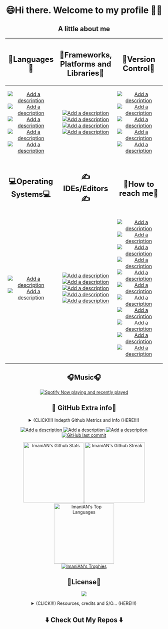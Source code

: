 <h1 align="center"> <!--- Level 2 Heading to align contents -->
  😄Hi there. Welcome to my profile 🤗👋
</h1>

<h2 align="center">A little about me</h2> <!--- Level 2 Heading to align contents -->
<table> <!--- Table Grid format for readability -->
  <thead>
    <tr>
      <th>
        <h2 align="center">🧠Languages🧠</h2> <!--- Level 2 Heading to align contents -->
      </th>
      <th>
        <h2 align="center">🥋Frameworks, Platforms and Libraries🥋</h2> <!--- Level 2 Heading to align contents -->
      </th>
      <th>
        <h2 align="center">🧙Version Control🧙 </h2> <!--- Level 2 Heading to align contents -->
      </th>
    </tr>
  </thead>
  <tbody>
    <tr>
      <td> <!--- Contents for "🧠Languages🧠" -->
        <p align="center"> <!--- P tag to align contents -->
          <a href="https://www.microsoft.com/en-us/sql-server/sql-server-downloads">
            <img src="https://img.shields.io/badge/Microsoft%20SQL%20Sever-CC2927?style=for-the-badge&logo=microsoft%20sql%20server&logoColor=white" alt="Add a description" title= "Click on the link and check out the URL">
          </a>
          <a href="https://www.javascript.com/">
            <img src="https://img.shields.io/badge/javascript-%23323330.svg?style=for-the-badge&logo=javascript&logoColor=%23F7DF1E" alt="Add a description" title= "Click on the link and check out the URL">
          </a>
          <a href="https://www.postgresql.org/">
            <img src="https://img.shields.io/badge/postgres-%23316192.svg?style=for-the-badge&logo=postgresql&logoColor=white" alt="Add a description" title= "Click on the link and check out the URL">
          </a>
          <a href="https://www.python.org/">
            <img src="https://img.shields.io/badge/python-3670A0?style=for-the-badge&logo=python&logoColor=ffdd54" alt="Add a description" title= "Click on the link and check out the URL">
          </a>
          <a href="https://docs.microsoft.com/en-us/dotnet/csharp/">
            <img src="https://img.shields.io/badge/c%23-%23239120.svg?style=for-the-badge&logo=c-sharp&logoColor=white" alt="Add a description" title= "Click on the link and check out the URL">
          </a>
        </p>
      </td>
      <td> <!--- Contents for "🥋Frameworks, Platforms and Libraries🥋" -->
        <p align="center"> <!--- P tag to align contents -->
          <a href="https://tailwindcss.com/">
            <img src="https://img.shields.io/badge/tailwind-%2338B2AC.svg?style=for-the-badge&logo=tailwind-css&logoColor=white" alt="Add a description" title= "Click on the link and check out the URL">
          </a>
          <a href="https://nodejs.org/">
            <img src="https://img.shields.io/badge/node.js-6DA55F?style=for-the-badge&logo=node.js&logoColor=white" alt="Add a description" title= "Click on the link and check out the URL">
          </a>
          <a href="https://dotnet.microsoft.com/en-us/">
            <img src="https://img.shields.io/badge/.NET-5C2D91?style=for-the-badge&logo=.net&logoColor=white" alt="Add a description" title= "Click on the link and check out the URL">
          </a>
          <a href="https://svelte.dev/">
            <img src="https://img.shields.io/badge/svelte-%23f1413d.svg?style=for-the-badge&logo=svelte&logoColor=white" alt="Add a description" title= "Click on the link and check out the URL">
          </a>
        </p>
      </td>
<td> <!--- Contents for "🧙Version Control🧙" -->
        <p align="center"> <!--- P tag to align contents -->
          <a href="https://github.com/features/actions">
            <img src="https://img.shields.io/badge/github%20actions-%232671E5.svg?style=for-the-badge&logo=githubactions&logoColor=white" alt="Add a description" title= "Click on the link and check out the URL">
          </a>
          <a href="https://about.gitlab.com/">
            <img src="https://img.shields.io/badge/GitLab%20CI-%23181717.svg?style=for-the-badge&logo=gitlab&logoColor=white" alt="Add a description" title= "Click on the link and check out the URL">
          </a>
          <a href="https://about.gitlab.com/">
            <img src="https://img.shields.io/badge/gitlab-%23181717.svg?style=for-the-badge&logo=gitlab&logoColor=white" alt="Add a description" title= "Click on the link and check out the URL">
          </a>
          <a href="https://github.com/ImaniAN">
            <img src="https://img.shields.io/badge/github-%23121011.svg?style=for-the-badge&logo=github&logoColor=white" alt="Add a description" title= "Click on the link and check out the URL">
          </a>
          <a href="https://git-scm.com/">
            <img src="https://img.shields.io/badge/git-%23F05033.svg?style=for-the-badge&logo=git&logoColor=white" alt="Add a description" title= "Click on the link and check out the URL">
          </a>
        </p>
      </td>
    </tr>
    <tr>
      <td>
        <h2 align="center">💻Operating Systems💻</h2> <!--- Level 2 Heading to align contents -->
      </td>
      <td>
        <h2 align="center">✍IDEs/Editors✍</h2> <!--- Level 2 Heading to align contents -->
      </td>
      <td>
        <h2 align="center">📲How to reach me📲</h2> <!--- Level 2 Heading to align contents -->
      </td>
    </tr>
    <tr>
          <td> <!--- Contents for "💻Operating System💻" -->
        <p align="center"> <!--- P tag to align contents -->
         <a href="https://www.microsoft.com/en-za/windows">
          <img src="https://img.shields.io/badge/Windows%20Server%202022-0078D6?style=for-the-badge&logo=windows&logoColor=white" alt="Add a description" title= "Click on the link and check out the URL">
        <a href="https://www.nginx.com/">
          <img src="https://img.shields.io/badge/nginx-%23009639.svg?style=for-the-badge&logo=nginx&logoColor=white" alt="Add a description" title= "Click on the link and check out the URL">
        </p>
      </td>
      <td> <!--- Contents for "✍IDEs/Editors✍" -->
        <p align="center"> <!--- P tag to align contents -->
          <a href="https://code.visualstudio.com/">
            <img src="https://img.shields.io/badge/Visual%20Studio%20Code-0078d7.svg?style=for-the-badge&logo=visual-studio-code&logoColor=white" alt="Add a description" title= "Click on the link and check out the URL">
          </a>
          <a href="https://visualstudio.microsoft.com/">
            <img src="https://img.shields.io/badge/Visual%20Studio-5C2D91.svg?style=for-the-badge&logo=visual-studio&logoColor=white" alt="Add a description" title= "Click on the link and check out the URL">
          </a>
          <a href="https://www.jetbrains.com/pycharm/">
            <img src="https://img.shields.io/badge/pycharm-143?style=for-the-badge&logo=pycharm&logoColor=black&color=black&labelColor=green" alt= "Add a description" title= "Click on the link and check out the URL">
          </a>
          <a href="https://www.postman.com/">
            <img src="https://img.shields.io/badge/Postman-FF6C37?style=for-the-badge&logo=postman&logoColor=white" alt="Add a description" title= "Click on the link and check out the URL">
          </a>
          <a href="https://jupyter.org/">
            <img src="https://img.shields.io/badge/jupyter-%23FA0F00.svg?style=for-the-badge&logo=jupyter&logoColor=white" alt="Add a description" title= "Click on the link and check out the URL">
          </a>
        </p>
      </td>
            <td> <!--- Contents for "🙏Sponsor Me🙏" -->
        <p align="center"> <!--- P tag to align contents -->
          </a>
          <a href="mailto:imani.niyigena@outlook.com">
            <img src="https://img.shields.io/badge/Microsoft_Outlook-0078D4?style=for-the-badge&logo=microsoft-outlook&logoColor=white" alt="Add a description" title= "Click on the link and check out the URL">
          </a>
          <a href="https://github.com/ImaniAN">
            <img src="https://img.shields.io/github/followers/ImaniAN?label=ImaniAN&logo=GitHub&style=for-the-badge" alt="Add a description" title= "Click on the link and check out the URL">
          </a>
          <a href="https://linktr.ee/imaniniyigena">
            <img src="https://img.shields.io/badge/linktr.ee-1de9b6?style=for-the-badge&logo=linktree&logoColor=white" alt="Add a description" title= "Click on the link and check out the URL">
          </a>
          <a href="https://www.linkedin.com/in/imani-niyigena-04ab47136/">
            <img src="https://img.shields.io/badge/linkedin-%230077B5.svg?style=for-the-badge&logo=linkedin&logoColor=white" alt="Add a description" title= "Click on the link and check out the URL">
          </a>
          <a href="mailto:imanix8@gmail.com">
            <img src="https://img.shields.io/badge/Gmail-D14836?style=for-the-badge&logo=gmail&logoColor=white" alt="Add a description" title= "Click on the link and check out the URL">
          </a>
        <a href="https://www.buymeacoffee.com/KingIAN">
          <img src="https://img.shields.io/badge/Buy%20Me%20a%20Coffee-ffdd00?style=for-the-badge&logo=buy-me-a-coffee&logoColor=black" alt="Add a description" title= "Click on the link and check out the URL">
        </a>
        <a href="https://www.blockchain.com/explorer/addresses/eth/0x0fE164Fa8e566908aa873a0610170d49804bC123">
          <img src="https://img.shields.io/badge/Ethereum-3C3C3D?style=for-the-badge&logo=Ethereum&logoColor=white" alt="Add a description" title= "Click on the link and check out the URL">
        </a>
        <a href="https://blockchair.com/litecoin/address/MKgSAbMUhrjbKVzak9KHJ6HvBD75rHd4oZ">
          <img src="https://img.shields.io/badge/Litecoin-A6A9AA?style=for-the-badge&logo=Litecoin&logoColor=white" alt="Add a description" title= "Click on the link and check out the URL">
        </a>
        <a href="https://www.blockchain.com/explorer/addresses/btc/3GJ2JR5m8iTGr6XufSJ7cRhv5iotfydSs4">
          <img src="https://img.shields.io/badge/Bitcoin-000?style=for-the-badge&logo=bitcoin&logoColor=white" alt="Add a description" title= "Click on the link and check out the URL">
        </a>
        <a href="https://www.paypal.me/ImaniNiyigena">
          <img src="https://img.shields.io/badge/PayPal-00457C?style=for-the-badge&logo=paypal&logoColor=white" alt="Add a description" title= "Click on the link and check out the URL">
        </a>
        <a href="https://xrpscan.com/account/rsRy14FvipgqudiGmptJBhr1RtpsgfzKMM">
          <img src="https://img.shields.io/badge/Xrp-black?style=for-the-badge&logo=xrp&logoColor=white" alt="Add a description" title= "Click on the link and check out the URL">
        </a>
      </p>
      </td>
    </tr>
  </tbody>
</table>

<h2 align="center">🎧Music🎧</h2> <!--- Level 2 Heading to align contents -->

<p align="center"> <!--- P tag to align contents -->
  <a href="https://open.spotify.com/user/3le8v925s45h586cyv9dfpdlt" align="center"> <!--- Spotify currently playing and last played with link to Spotify Account -->
    <img src="https://spotify-github-profile.vercel.app/api/view?uid=3le8v925s45h586cyv9dfpdlt&cover_image=true&theme=default&bar_color_cover=true" align="center" alt="Spotify Now playing and recently played" title= "Click on the link and check out the URL">
  </a><!--- Spotify currently playing and last played with link to Spotify Account -->
</p>

<h2 align="center">🤝 GitHub Extra info🤝</h2> <!--- Level 2 Heading to align contents -->
<details align="center">
  <summary>
  (CLICK!!!) Indepth Github Metrics and Info (HERE!!!)
  </summary>
  <ol>
    <a href="https://github.com/ImaniAN">
    <img src="https://api.star-history.com/svg?repos=ImaniAN/ImaniAN&type=Date" alt="Add a description" title= "Click on the link and check out the URL">
  </a>
    <p align="center">
<img src="https://metrics.lecoq.io/ImaniAN?template=classic&base.indepth=true&base.hireable=true&isocalendar=1&languages=1&achievements=1&base=header%2C%20activity%2C%20community%2C%20repositories%2C%20metadata&base.indepth=true&base.hireable=true&base.skip=false&isocalendar=false&isocalendar.duration=full-year&languages=false&languages.ignored=HTML%2C%20CSS%2C%20M4%2C%20C%2C%20C%2B%2B%2C%20PHP%2C%20Makefile%2C%20Roff%2C%20CMake%2C%20Shell&languages.limit=9&languages.threshold=0%25&languages.other=false&languages.colors=github&languages.sections=most-used&languages.indepth=false&languages.analysis.timeout=15&languages.analysis.timeout.repositories=7.5&languages.categories=markup%2C%20programming&languages.recent.categories=markup%2C%20programming&languages.recent.load=300&languages.recent.days=14&achievements=false&achievements.threshold=X&achievements.secrets=true&achievements.display=detailed&achievements.limit=999&config.timezone=Africa%2FJohannesburg" width="90%"></img>
</p>
  </ol>
</details>

<p align="center"> <!--- P tag to align contents -->
  <a href="https://github.com/ImaniAN">
    <img src="https://komarev.com/ghpvc/?username=ImaniAN&&style=for-the-badge" alt="Add a description" title= "Click on the link and check out the URL">
  </a>
  <a href="https://github.com/ImaniAN/ImaniAN/network/members">
    <img src="https://img.shields.io/github/forks/ImaniAN/ImaniAN?style=for-the-badge&color=1D70B8&logo=GitHub&logoColor=FFFFFF&label=Repo%20Forks" alt="Add a description" title= "Click on the link and check out the URL">
   </a>
     <a href="https://github.com/ImaniAN/ImaniAN/stargazers">
    <img src="https://img.shields.io/github/stars/ImaniAN/ImaniAN?style=for-the-badge&logo=GitHub&logoColor=FFFFFF&color=1D70B8&label=Repo%20Stargazers" alt="Add a description" title= "Click on the link and check out the URL">
   </a>
  <a href="https://github.com/ImaniAN">
   <img alt="GitHub last commit" src="https://img.shields.io/github/last-commit/ImaniAN/ImaniAN?style=for-the-badge&color=1D70B8&logo=GitHub&logoColor=FFFFFF&label=Last%20Updated" title= "Click on the link and check out the URL">
  </a>
    </p>
  <p align="center"> <!--- P tag to align contents -->
    <a href="https://github.com/ImaniAN">
      <img alt="ImaniAN's Github Stats" title= "Click on the link and check out the URL" src="https://denvercoder1-github-readme-stats.vercel.app/api/?username=ImaniAN&show_icons=true&include_all_commits=true&count_private=true&layout=compact&theme=gotham" height="192px">
    </a>
        <a href="https://github.com/ImaniAN">
      <img alt="ImaniAN's Github Streak" title= "Click on the link and check out the URL" src="https://github-readme-streak-stats.herokuapp.com/?user=ImaniAN&theme=gotham&include_all_commits=true&count_private=true&hide_border=false" height="192px">
    </a>
    <a href="https://github.com/ImaniAN">
    <img alt="ImaniAN's Top Languages" title= "Click on the link and check out the URL" src="https://github-readme-stats.vercel.app/api/top-langs/?username=ImaniAN&hide=html,css,m4,c++,java,php,makefile,roff,cmake,shell&langs_count=9&layout=compact&theme=gotham" height="192px">
    </a>
    <br>
      <a href="https://github.com/ImaniAN">
      <img alt="ImaniAN's Trophies" title= "Click on the link and check out the URL" src="https://github-trophies.vercel.app/?username=ImaniAN&column=6&theme=juicyfresh&no-frame=false&no-bg=true&margin-w=4">
    </a>
</p>
<h2 align="center">🔐License🔐</h2> <!--- Level 2 Heading to align contents -->
<p align="center"> <!--- P tag to align contents -->
  <a href="https://github.com/ImaniAN/ImaniAN/blob/main/LICENSE">
    <img src="https://img.shields.io/github/license/ImaniAN/ImaniAN?style=for-the-badge&color=1D70B8">
  </a>
</p>

<details>
  <summary align="center">
  (CLICK!!!) Resources, credits and S/O... (HERE!!!)
  </summary>
  <ol>
    <li><a href="https://github.com/stars/ImaniAN/lists/readme">My personal list of GitHub ReadMe resources</a></li>
    <li><a href="https://awesome-github-readme-profile.netlify.app/">A Collection of GitHub Profiles with awesome ReadMe by categories</a></li>
    <li><a href="https://arturssmirnovs.github.io/github-profile-readme-generator/">GitHub Profile ReadMe Generator by arturssmirnovs</a></li>
    <li><a href="https://github.com/abhisheknaiidu/abhisheknaiidu">A GitHub Profile - abhisheknaiidu </a></li>
    <li><a href="https://github.com/DenverCoder1/DenverCoder1">A GitHub Profile - DenverCoder1</a></li>
    <li><a href="https://github.com/liununu/liununu">A GitHub Profile - liununu</a></li>
    <li><a href="https://github.com/Ileriayo/markdown-badges">Markdown Badges by Ileriayo</a></li>
    <li><a href="https://github.com/lowlighter/metrics">GitHub Account/Repo Metric by lowlighter</a></li>
    <li><a href="https://github.com/matiassingers/awesome-readme">Awesome ReadMe's by matiassingers</a></li>
    <li><a href="https://github.com/dec0dOS/amazing-github-template#acknowledgements">Awesome ReadMe acknowledgements by dec0dOS</a></li>
    <li><a href="https://github.com/dec0dOS/amazing-github-template">Awesome ReadMe's by dec0dOS</a></li>
    <li><a href="https://github.com/abhisheknaiidu/awesome-github-profile-readme">Awesome ReadMe's by abhisheknaiidu</a></li>
    <li><a href="https://spotify-github-profile.vercel.app/api/login">Spotify GitHub Profile Connecter (The one I used) </a></li>
    <li><a href="https://github.com/kittinan/spotify-github-profile">Spotify GitHub Profile Connecter by kittinan</a></li>
    <li><a href="https://rahuldkjain.github.io/gh-profile-readme-generator/">GitHub Profile ReadMe Generator by rahuldkjain</a></li>
    <li><a href="https://github.com/anuraghazra/github-readme-stats">GitHub Stats by anuraghazra</a></li>
    <li><a href="https://github.com/arturssmirnovs/github-profile-views-counter">Github Profile Views Counter by arturssmirnovs</a></li>
    <li><a href="https://github.com/ryo-ma/github-profile-trophy">Github Profile Trophies by ryo-ma</a></li>
    <li><a href="https://github.com/DenverCoder1/github-readme-streak-stats">Github ReadMe Streak Stats by DenverCoder1</a></li>
    <li><a href="https://github.com/Ashutosh00710/github-readme-activity-graph">Github Readme Activity Graph Ashutosh00710</a></li>
    <li><a href="https://star-history.com/#ImaniAN/ImaniAN&Date">Star History for GitHub Repos</a></li>
    <li><a href="https://github-readme-streak-stats.herokuapp.com/demo/">Github ReadMe Streak Stats</a></li>
    <li><a href="https://coderjojo.github.io/creative-profile-readme/">A Collection of GitHub Profiles with awesome ReadMe</a></li>
  </ol>
</details>

<h2  align="center">⬇️ Check Out My Repos ⬇️ </h2>

<!--
# Top 5 Badges That Will Take Your GitHub Repository to the Next Level
## 1. GitHub Stats
![Your Repository's Stats](https://github-readme-stats.vercel.app/api?username=Tanu-N-Prabhu&show_icons=true)
## 2. Most Used Languages
![Your Repository's Stats](https://github-readme-stats.vercel.app/api/top-langs/?username=Tanu-N-Prabhu&theme=blue-green)
## 3. Contributors Badge
![Your Repository's Stats](https://contrib.rocks/image?repo=Tanu-N-Prabhu/Python)
## 4. Random Joke Generator
![Jokes Card](https://readme-jokes.vercel.app/api)
## 5. Profile View Counter
![Profile View Counter](https://komarev.com/ghpvc/?username=ImaniAN)
### Repository View Counter - HITS
![Hits](https://hitcounter.pythonanywhere.com/count/tag.svg?url=https://github.com/Tanu-N-Prabhu/Python)
 -->

 <!--- SECTION START: Contents for Number of profile visitors -->
<!--   <div align="center">
  <br>
    <p align="centre"><b>Number of profile visitors</b></p>
    <p align="center"><img align="center" src="https://profile-counter.glitch.me/{ImaniAN}/count.svg" /></p>
  <br>
 </div>
<p align="center">
  <img align="" height='120px' src="https://raw.githubusercontent.com/rodrigograca31/rodrigograca31/master/matrix.svg" />
</p>
 <hr> -->
 <!--- SECTION END: Contents for Number of profile visitors -->
